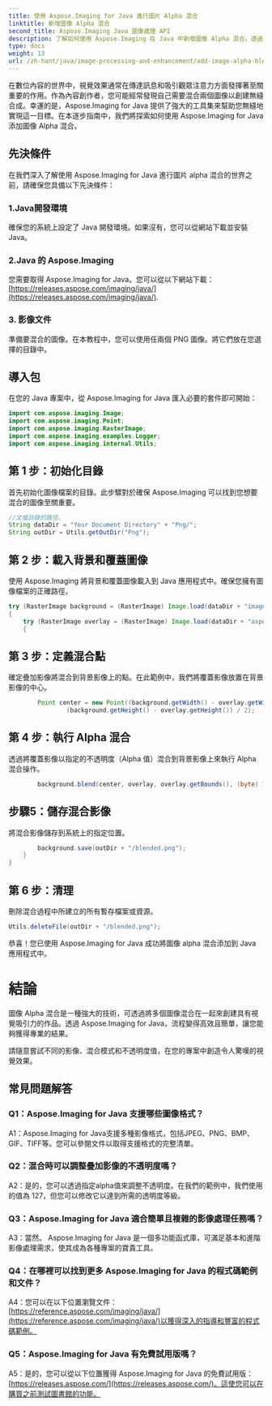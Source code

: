 ```yaml
---
title: 使用 Aspose.Imaging for Java 進行圖片 Alpha 混合
linktitle: 新增圖像 Alpha 混合
second_title: Aspose.Imaging Java 圖像處理 API
description: 了解如何使用 Aspose.Imaging 在 Java 中新增圖像 Alpha 混合。透過逐步指導創造令人驚嘆的視覺效果。
type: docs
weight: 13
url: /zh-hant/java/image-processing-and-enhancement/add-image-alpha-blending/
---
```

在數位內容的世界中，視覺效果通常在傳達訊息和吸引觀眾注意力方面發揮著至關重要的作用。作為內容創作者，您可能經常發現自己需要混合兩個圖像以創建無縫合成。幸運的是，Aspose.Imaging for Java 提供了強大的工具集來幫助您無縫地實現這一目標。在本逐步指南中，我們將探索如何使用 Aspose.Imaging for Java 添加圖像 Alpha 混合。

## 先決條件

在我們深入了解使用 Aspose.Imaging for Java 進行圖片 alpha 混合的世界之前，請確保您具備以下先決條件：

### 1.Java開發環境
確保您的系統上設定了 Java 開發環境。如果沒有，您可以從網站下載並安裝 Java。

### 2.Java 的 Aspose.Imaging
您需要取得 Aspose.Imaging for Java。您可以從以下網站下載：[https://releases.aspose.com/imaging/java/](https://releases.aspose.com/imaging/java/).

### 3. 影像文件
準備要混合的圖像。在本教程中，您可以使用任兩個 PNG 圖像。將它們放在您選擇的目錄中。

## 導入包

在您的 Java 專案中，從 Aspose.Imaging for Java 匯入必要的套件即可開始：

```java
import com.aspose.imaging.Image;
import com.aspose.imaging.Point;
import com.aspose.imaging.RasterImage;
import com.aspose.imaging.examples.Logger;
import com.aspose.imaging.internal.Utils;
```

## 第 1 步：初始化目錄

首先初始化圖像檔案的目錄。此步驟對於確保 Aspose.Imaging 可以找到您想要混合的圖像至關重要。

```java
//文檔目錄的路徑。
String dataDir = "Your Document Directory" + "Png/";
String outDir = Utils.getOutDir("Png");
```

## 第 2 步：載入背景和覆蓋圖像

使用 Aspose.Imaging 將背景和覆蓋圖像載入到 Java 應用程式中。確保您擁有圖像檔案的正確路徑。

```java
try (RasterImage background = (RasterImage) Image.load(dataDir + "image0.png"))
{
    try (RasterImage overlay = (RasterImage) Image.load(dataDir + "aspose_logo.png"))
    {
```

## 第 3 步：定義混合點

確定疊加影像將混合到背景影像上的點。在此範例中，我們將覆蓋影像放置在背景影像的中心。

```java
        Point center = new Point((background.getWidth() - overlay.getWidth()) / 2,
                (background.getHeight() - overlay.getHeight()) / 2);
```

## 第 4 步：執行 Alpha 混合

透過將覆蓋影像以指定的不透明度（Alpha 值）混合到背景影像上來執行 Alpha 混合操作。

```java
        background.blend(center, overlay, overlay.getBounds(), (byte) 127);
```

## 步驟5：儲存混合影像

將混合影像儲存到系統上的指定位置。

```java
        background.save(outDir + "/blended.png");
    }
}
```

## 第 6 步：清理

刪除混合過程中所建立的所有暫存檔案或資源。

```java
Utils.deleteFile(outDir + "/blended.png");
```

恭喜！您已使用 Aspose.Imaging for Java 成功將圖像 alpha 混合添加到 Java 應用程式中。

# 結論

圖像 Alpha 混合是一種強大的技術，可透過將多個圖像混合在一起來創建具有視覺吸引力的作品。透過 Aspose.Imaging for Java，流程變得高效且簡單，讓您能夠獲得專業的結果。

請隨意嘗試不同的影像、混合模式和不透明度值，在您的專案中創造令人驚嘆的視覺效果。

## 常見問題解答

### Q1：Aspose.Imaging for Java 支援哪些圖像格式？

A1：Aspose.Imaging for Java支援多種影像格式，包括JPEG、PNG、BMP、GIF、TIFF等。您可以參閱文件以取得支援格式的完整清單。

### Q2：混合時可以調整疊加影像的不透明度嗎？

A2：是的，您可以透過指定alpha值來調整不透明度。在我們的範例中，我們使用的值為 127，但您可以修改它以達到所需的透明度等級。

### Q3：Aspose.Imaging for Java 適合簡單且複雜的影像處理任務嗎？

A3：當然。 Aspose.Imaging for Java 是一個多功能函式庫，可滿足基本和進階影像處理需求，使其成為各種專案的寶貴工具。

### Q4：在哪裡可以找到更多 Aspose.Imaging for Java 的程式碼範例和文件？

 A4：您可以在以下位置瀏覽文件：[https://reference.aspose.com/imaging/java/](https://reference.aspose.com/imaging/java/)以獲得深入的指導和豐富的程式碼範例。

### Q5：Aspose.Imaging for Java 有免費試用版嗎？

 A5：是的，您可以從以下位置獲得 Aspose.Imaging for Java 的免費試用版：[https://releases.aspose.com/](https://releases.aspose.com/)。這使您可以在購買之前測試圖書館的功能。
